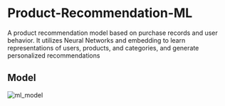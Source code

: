 # Product-Recommendation-ML
A product recommendation model based on purchase records and user behavior. It utilizes Neural Networks and embedding to learn representations of users, products, and categories, and generate personalized recommendations

## Model
![ml_model](https://github.com/MarceloPaciulli/Product-Recommendation-ML/assets/93230178/f51a7dc5-5bf2-401a-8687-b1bd7d1b727a)
